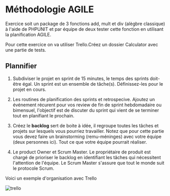 # Méthodologie AGILE

Exercice soit un package de 3 fonctions add, mult et div (alègbre classique) à l'aide de PHPUNIT et par équipe de deux tester cette fonction en utilisant la planification AGILE.

Pour cette exercice on va utiliser Trello.Créez un dossier Calculator avec une partie de tests.

## Plannifier 

1. Subdiviser le projet en sprint de 15 minutes, le temps des sprints doit-être égal. Un sprint est un ensemble de tâche(s). Définissez-les pour le projet en cours.

2. Les routines de planification des sprints et retrospecive. Ajoutez un événement récurent pour vos review de fin de sprint hebdomadaire ou bimensuel, l'objectif est de discuter du sprint qui vient de se terminer tout en planifiant le prochain.

3. Créez le **backlog** sert de boite à idée, il regroupe toutes les tâches et projets sur lesquels vous pourriez travailler.
Notez que pour cette partie vous devez faire un brainstorming (remu-méninges) avec votre équipe (deux personnes ici). Tout ce que votre équipe pourrait réaliser.

4. Le product Owner et Scrum Master. Le propriétaire de produit est chargé de prioriser le backlog en identifiant les tâches qui nécessitent l'attention de l'équipe. Le Scrum Master s'assure que tout le monde suit le protocole Scrum.


Voici un exemple d'organisation avec Trello

![trello](images/AGILE.png)